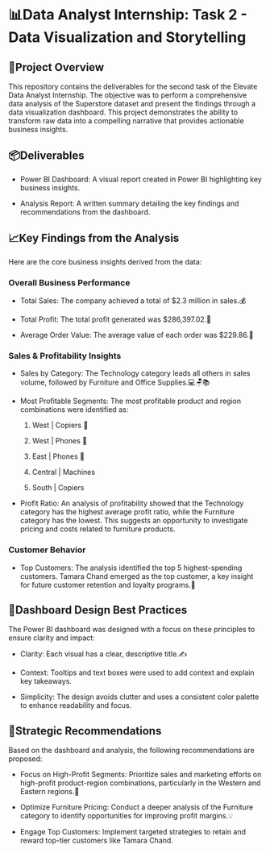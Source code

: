 # 📊Data Analyst Internship: Task 2 - Data Visualization and Storytelling

## 📝Project Overview

This repository contains the deliverables for the second task of the Elevate Data Analyst Internship. The objective was to perform a comprehensive data analysis of the Superstore dataset and present the findings through a data visualization dashboard. This project demonstrates the ability to transform raw data into a compelling narrative that provides actionable business insights.

## 📦Deliverables

* Power BI Dashboard: A visual report created in Power BI highlighting key business insights.

* Analysis Report: A written summary detailing the key findings and recommendations from the dashboard.

## 📈Key Findings from the Analysis

Here are the core business insights derived from the data:

### Overall Business Performance

* Total Sales: The company achieved a total of $2.3 million in sales.💰

* Total Profit: The total profit generated was $286,397.02.💸

* Average Order Value: The average value of each order was $229.86.🛒

### Sales & Profitability Insights

* Sales by Category: The Technology category leads all others in sales volume, followed by Furniture and Office Supplies.💻🪑📚

* Most Profitable Segments: The most profitable product and region combinations were identified as:

  1. West | Copiers 🥇

  2. West | Phones 🥈

  3. East | Phones 🥉

  4. Central | Machines

  5. South | Copiers

* Profit Ratio: An analysis of profitability showed that the Technology category has the highest average profit ratio, while the Furniture category has the lowest. This suggests an opportunity to investigate pricing and costs related to furniture products.

### Customer Behavior

* Top Customers: The analysis identified the top 5 highest-spending customers. Tamara Chand emerged as the top customer, a key insight for future customer retention and loyalty programs.👑

## 🎨Dashboard Design Best Practices

The Power BI dashboard was designed with a focus on these principles to ensure clarity and impact:

* Clarity: Each visual has a clear, descriptive title.✍️

* Context: Tooltips and text boxes were used to add context and explain key takeaways.

* Simplicity: The design avoids clutter and uses a consistent color palette to enhance readability and focus.

## 🚀Strategic Recommendations

Based on the dashboard and analysis, the following recommendations are proposed:

* Focus on High-Profit Segments: Prioritize sales and marketing efforts on high-profit product-region combinations, particularly in the Western and Eastern regions.🎯

* Optimize Furniture Pricing: Conduct a deeper analysis of the Furniture category to identify opportunities for improving profit margins.💡

* Engage Top Customers: Implement targeted strategies to retain and reward top-tier customers like Tamara Chand.
